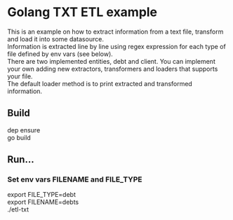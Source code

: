 # Golang TXT ETL example

This is an example on how to extract information from a text file, transform and load it into some datasource.<br>
Information is extracted line by line using regex expression for each type of file defined by env vars (see below).<br>
There are two implemented entities, debt and client. You can implement your own adding new extractors, transformers and loaders  that supports your file.<br>
The default loader method is to print extracted and transformed information.<br>

## Build
dep ensure<br>
go build<br>

## Run...
### Set env vars FILENAME and FILE_TYPE<br>

export FILE_TYPE=debt<br>
export FILENAME=debts<br>
./etl-txt<br>